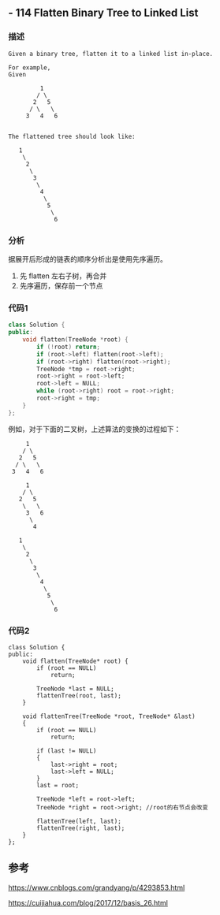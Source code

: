## - 114 Flatten Binary Tree to Linked List

### 描述

```
Given a binary tree, flatten it to a linked list in-place.

For example,
Given

         1
        / \
       2   5
      / \   \
     3   4   6
 

The flattened tree should look like:

   1
    \
     2
      \
       3
        \
         4
          \
           5
            \
             6
```

### 分析

据展开后形成的链表的顺序分析出是使用先序遍历。

1. 先 flatten 左右子树，再合并
2. 先序遍历，保存前一个节点

### 代码1
```C++
class Solution {
public:
    void flatten(TreeNode *root) {
        if (!root) return;
        if (root->left) flatten(root->left);
        if (root->right) flatten(root->right);
        TreeNode *tmp = root->right;
        root->right = root->left;
        root->left = NULL;
        while (root->right) root = root->right;
        root->right = tmp;
    }
};

```
例如，对于下面的二叉树，上述算法的变换的过程如下：

```
     1
    / \
   2   5
  / \   \
 3   4   6

     1
    / \
   2   5
    \   \
     3   6
      \    
       4

   1
    \
     2
      \
       3
        \
         4
          \
           5
            \
             6
```

### 代码2
```
class Solution {
public:
    void flatten(TreeNode* root) {
        if (root == NULL)
            return;
        
        TreeNode *last = NULL;
        flattenTree(root, last);
    }
    
    void flattenTree(TreeNode *root, TreeNode* &last)
    {
        if (root == NULL)
            return;
        
        if (last != NULL)
        {
            last->right = root;
            last->left = NULL;
        }
        last = root;
        
        TreeNode *left = root->left;
        TreeNode *right = root->right; //root的右节点会改变
        
        flattenTree(left, last);
        flattenTree(right, last);
    }
};
```

## 参考

https://www.cnblogs.com/grandyang/p/4293853.html

https://cuijiahua.com/blog/2017/12/basis_26.html










